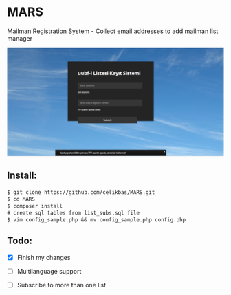 # MARS
Mailman Registration System - Collect email addresses to add mailman list manager

![](assets/img/mars_screenshout.png)

## Install:

```
$ git clone https://github.com/celikbas/MARS.git
$ cd MARS
$ composer install
# create sql tables from list_subs.sql file
$ vim config_sample.php && mv config_sample.php config.php
```

## Todo:

- [x] Finish my changes
- [ ] Multilanguage support
- [ ] Subscribe to more than one list


